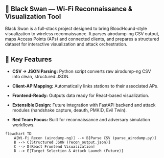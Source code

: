 ## 🦢 Black Swan — Wi-Fi Reconnaissance & Visualization Tool

Black Swan is a full-stack project designed to bring BloodHound-style visualization to wireless reconnaissance.
It parses airodump-ng CSV output, maps Access Points (APs) and connected clients, and prepares a structured dataset for interactive visualization and attack orchestration.

## 🔑 Key Features

- **CSV → JSON Parsing:** Python script converts raw airodump-ng CSV into clean, structured JSON.

- **Client-AP Mapping:** Automatically links stations to their associated APs.

- **Frontend-Ready:** Outputs data ready for React-based visualization.

- **Extensible Design:** Future integration with FastAPI backend and attack modules (handshake capture, deauth, PMKID, Evil Twin).

- **Red Team Focus:** Built for reconnaissance and adversary simulation workflows.

```mermaid
flowchart TD
    A[Wi-Fi Recon (airodump-ng)] --> B[Parse CSV (parse_airodump.py)]
    B --> C[Structured JSON (recon_output.json)]
    C --> D[React Frontend Visualization]
    D --> E[Target Selection & Attack Launch (Future)]

